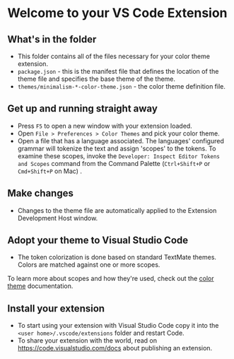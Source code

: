 # Welcome to your VS Code Extension

## What's in the folder

-  This folder contains all of the files necessary for your color theme extension.
-  `package.json` - this is the manifest file that defines the location of the theme file and specifies the base theme of the theme.
-  `themes/minimalism-*-color-theme.json` - the color theme definition file.

## Get up and running straight away

-  Press `F5` to open a new window with your extension loaded.
-  Open `File > Preferences > Color Themes` and pick your color theme.
-  Open a file that has a language associated. The languages' configured grammar will tokenize the text and assign 'scopes' to the tokens. To examine these scopes, invoke the `Developer: Inspect Editor Tokens and Scopes` command from the Command Palette (`Ctrl+Shift+P` or `Cmd+Shift+P` on Mac) .

## Make changes

-  Changes to the theme file are automatically applied to the Extension Development Host window.

## Adopt your theme to Visual Studio Code

-  The token colorization is done based on standard TextMate themes. Colors are matched against one or more scopes.

To learn more about scopes and how they're used, check out the [color theme](https://code.visualstudio.com/api/extension-guides/color-theme) documentation.

## Install your extension

-  To start using your extension with Visual Studio Code copy it into the `<user home>/.vscode/extensions` folder and restart Code.
-  To share your extension with the world, read on https://code.visualstudio.com/docs about publishing an extension.
